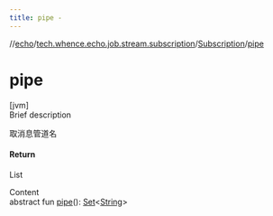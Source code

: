 ```yaml
---
title: pipe -
---
```

//[echo](../../index.md)/[tech.whence.echo.job.stream.subscription](../index.md)/[Subscription](index.md)/[pipe](pipe.md)



# pipe  
[jvm]  
Brief description  


取消息管道名



#### Return  


List<String>

  
Content  
abstract fun [pipe](pipe.md)(): [Set](https://kotlinlang.org/api/latest/jvm/stdlib/kotlin.collections/-set/index.html)<[String](https://kotlinlang.org/api/latest/jvm/stdlib/kotlin/-string/index.html)>  



